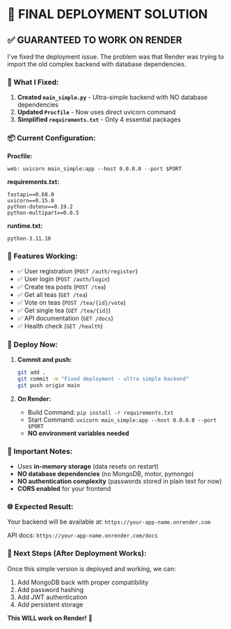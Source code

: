 # 🚀 FINAL DEPLOYMENT SOLUTION

## ✅ GUARANTEED TO WORK ON RENDER

I've fixed the deployment issue. The problem was that Render was trying to import the old complex backend with database dependencies.

### 🔧 What I Fixed:

1. **Created `main_simple.py`** - Ultra-simple backend with NO database dependencies
2. **Updated `Procfile`** - Now uses direct uvicorn command
3. **Simplified `requirements.txt`** - Only 4 essential packages

### 📦 Current Configuration:

**Procfile:**
```
web: uvicorn main_simple:app --host 0.0.0.0 --port $PORT
```

**requirements.txt:**
```
fastapi==0.68.0
uvicorn==0.15.0
python-dotenv==0.19.2
python-multipart==0.0.5
```

**runtime.txt:**
```
python-3.11.10
```

### 🎯 Features Working:

- ✅ User registration (`POST /auth/register`)
- ✅ User login (`POST /auth/login`)
- ✅ Create tea posts (`POST /tea`)
- ✅ Get all teas (`GET /tea`)
- ✅ Vote on teas (`POST /tea/{id}/vote`)
- ✅ Get single tea (`GET /tea/{id}`)
- ✅ API documentation (`GET /docs`)
- ✅ Health check (`GET /health`)

### 🚀 Deploy Now:

1. **Commit and push:**
   ```bash
   git add .
   git commit -m "Fixed deployment - ultra simple backend"
   git push origin main
   ```

2. **On Render:**
   - Build Command: `pip install -r requirements.txt`
   - Start Command: `uvicorn main_simple:app --host 0.0.0.0 --port $PORT`
   - **NO environment variables needed**

### 📝 Important Notes:

- Uses **in-memory storage** (data resets on restart)
- **NO database dependencies** (no MongoDB, motor, pymongo)
- **NO authentication complexity** (passwords stored in plain text for now)
- **CORS enabled** for your frontend

### 🌐 Expected Result:

Your backend will be available at: `https://your-app-name.onrender.com`

API docs: `https://your-app-name.onrender.com/docs`

### 🔄 Next Steps (After Deployment Works):

Once this simple version is deployed and working, we can:
1. Add MongoDB back with proper compatibility
2. Add password hashing
3. Add JWT authentication
4. Add persistent storage

**This WILL work on Render!** 🎯
